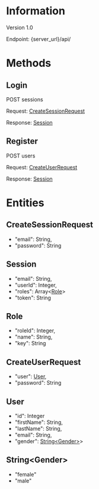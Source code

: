 # Information

Version 1.0

Endpoint: {server_url}/api/

# Methods

## Login
POST sessions

Request: [CreateSessionRequest](#createsessionrequest)

Response: [Session](#session)

## Register
POST users

Request: [CreateUserRequest](#createuserrequest)

Response: [Session](#session)

# Entities

## CreateSessionRequest 
- "email": String,
- "password": String

## Session
- "email": String,
- "userId": Integer,
- "roles": Array<[Role](#role)>
- "token": String

## Role
- "roleId": Integer,
- "name": String,
- "key": String

## CreateUserRequest
- "user": [User](#user),
- "password": String

## User
- "id": Integer
- "firstName": String,
- "lastName": String,
- "email": String,
- "gender": [String\<Gender\>](#stringgender)>

## String\<Gender\>
- "female"
- "male"
